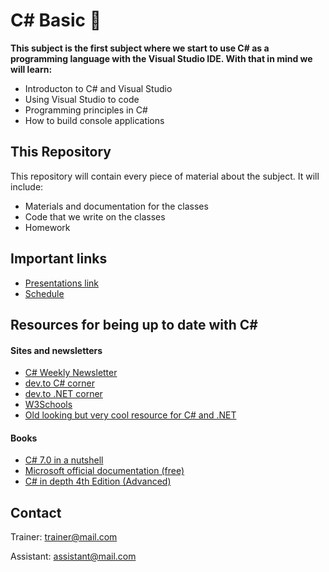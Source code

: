 # C# Basic &#x1F4D8;
**This subject is the first subject where we start to use C# as a programming language with the Visual Studio IDE. With that in mind we will learn:**
* Introducton to C# and Visual Studio
* Using Visual Studio to code
* Programming principles in C#
* How to build console applications

## This Repository
This repository will contain every piece of material about the subject. It will include:
* Materials and documentation for the classes 
* Code that we write on the classes
* Homework

## Important links
* [Presentations link](https://1drv.ms/u/s!Avm0QTH5BvHdgosuumGFVyUJ3D1rPw?e=EaUYr4)
* [Schedule](https://drive.google.com/file/d/1GjxpXz2uikzPr192BU9JEl0BrqpN6nCn/view?fbclid=IwAR2juYCaGw9mKzfjdUA5D-DjObTbdHmbYIKwQ6Qb_kuOEksGWxbdK6pXUqk)

## Resources for being up to date with C#
#### Sites and newsletters
* [C# Weekly Newsletter](https://csharpdigest.net/)
* [dev.to C# corner](https://dev.to/t/csharp)
* [dev.to .NET corner](https://dev.to/t/dotnet)
* [W3Schools](https://www.w3schools.com/cs/cs_getstarted.asp)
* [Old looking but very cool resource for C# and .NET](https://www.dotnetperls.com/)

#### Books
* [C# 7.0 in a nutshell](https://www.bookdepository.com/C--7-0-in-a-Nutshell/9781491987650)
* [Microsoft official documentation (free)](https://docs.microsoft.com/en-us/dotnet/csharp/)
* [C# in depth 4th Edition (Advanced)](https://www.bookdepository.com/C-Depth-4E-Jon-Skeet/9781617294532)

## Contact
Trainer: trainer@mail.com

Assistant: assistant@mail.com
